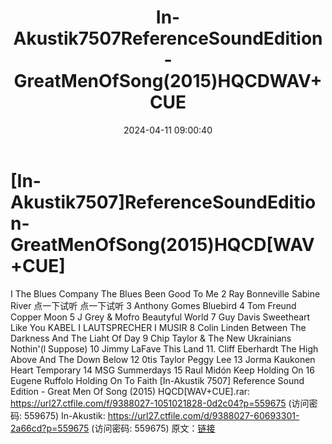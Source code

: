 ﻿---
title: In-Akustik7507ReferenceSoundEdition-GreatMenOfSong(2015)HQCDWAV+CUE
date: 2024-04-11 09:00:40
categories: 外语音乐
tags: 外语音乐
---
# [In-Akustik7507]ReferenceSoundEdition-GreatMenOfSong(2015)HQCD[WAV+CUE]

I The Blues Company The Blues Been Good
To Me
2 Ray Bonneville Sabine River
点一下试听 点一下试听
3 Anthony Gomes Bluebird
4 Tom Freund Copper Moon
5 J Grey & Mofro Beautyful World
7 Guy Davis Sweetheart Like You
KABEL I LAUTSPRECHER I MUSIR
8 Colin Linden Between The Darkness And The Liaht Of Day
9 Chip Taylor & The New Ukrainians Nothin'(l Suppose)
10 Jimmy LaFave This Land
11. Cliff Eberhardt The High Above And The Down Below
12 0tis Taylor Peggy Lee
13 Jorma Kaukonen Heart Temporary
14 MSG Summerdays
15 Raul Midón Keep Holding On
16 Eugene Ruffolo Holding On To Faith
[In-Akustik 7507] Reference Sound Edition - Great Men Of Song
(2015) HQCD[WAV+CUE].rar: https://url27.ctfile.com/f/9388027-1051021828-0d2c04?p=559675
(访问密码: 559675)
In-Akustik: https://url27.ctfile.com/d/9388027-60693301-2a66cd?p=559675
(访问密码: 559675)
原文：[链接](https://blog.sina.com.cn/s/blog_1647c7e760103153l.html)